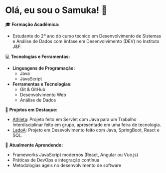 # Olá, eu sou o Samuka! 👋

🎓 **Formação Acadêmica:**  
- Estudante do 2º ano do curso técnico em Desenvolvimento de Sistemas e Análise de Dados com ênfase em Desenvolvimento (DEV) no Instituto J&F.

💻 **Tecnologias e Ferramentas:**  
- **Linguagens de Programação:**  
  - Java
  - JavaScript
- **Ferramentas e Tecnologias:**  
  - Git & GitHub
  - Desenvolvimento Web
  - Análise de Dados

🚀 **Projetos em Destaque:**  
- [Athleta](https://github.com/Athleta-Interdisciplinar/AthletaServlet.git): Projeto feito em Servlet com Java para um Trabalho Interdisciplinar feito em grupo, apresentado em uma feira de tecnologia.
- [LadoA](https://github.com/GabrielLoureiro09/LadoA.git): Projeto em Desevolvimento feito com Java, SpringBoot, React e SQL.

🌱 **Atualmente Aprendendo:**  
- Frameworks JavaScript modernos (React, Angular ou Vue.js)
- Práticas de DevOps e integração contínua
- Metodologias ágeis no desenvolvimento de software

